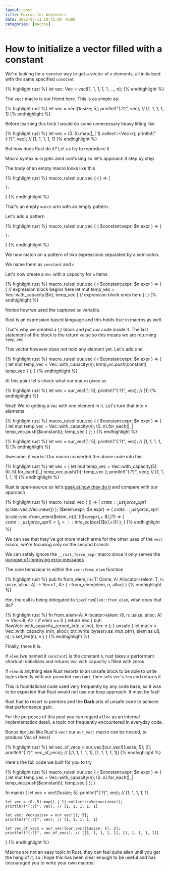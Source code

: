 ```yaml
---
layout: post
title: Macros for beginners
date: 2022-05-11 10:41:00 -0300
categories: [macros]
---
```


# How to initialize a vector filled with a constant

We're looking for a concise way to get a vector of `n` elements, all initialized with the same specified `constant`

{% highlight rust %}
let vec: Vec<usize> = vec![1, 1, 1, 1, 1, ..., n];
{% endhighlight %}

The `vec!` macro is our friend here. This is as simple as:

{% highlight rust %}
let vec = vec![1usize; 5];
println!("{:?}", vec); // [1, 1, 1, 1, 1]
{% endhighlight %}

Before learning this trick I would do some unnecessary heavy lifting like

{% highlight rust %}
let vec = (0..5).map(|_| 1).collect::<Vec<usize>>();
println!("{:?}", vec); // [1, 1, 1, 1, 1]
{% endhighlight %}

But how does Rust do it? Let us try to reproduce it

Macro syntax is cryptic amd confusing so let's approach it step by step

The body of an empty macro looks like this

{% highlight rust %}
macro_rules! our_vec {
    (  ) => {

    };
}
{% endhighlight %}

That's an empty `match` arm with an empty pattern.

Let's add a pattern

{% highlight rust %}
macro_rules! our_vec {
    ( $constant:expr; $n:expr ) => {

    };
}
{% endhighlight %}

We now match on a pattern of two expressions separated by a semicolon.

We name them as `constant` and `n`

Let's now create a `Vec` with a capacity for `n` items

{% highlight rust %}
macro_rules! our_vec {
    ( $constant:expr; $n:expr ) => {
        { // expression block begins here
            let mut temp_vec = Vec::with_capacity($n);
            temp_vec
        } // expression block ends here
    };
}
{% endhighlight %}

Notice how we used the captured `$n` variable.

Rust is an expression based language and this holds true in macros as well.

That's why we created a `{}` block and put our code inside it. The last statement of the block is the return value so
this means we are returning `temp_vec`

This vector however does not hold any element yet. Let's add one

{% highlight rust %}
macro_rules! our_vec {
    ( $constant:expr; $n:expr ) => {
        {
            let mut temp_vec = Vec::with_capacity($n);
            temp_vec.push($constant)
            temp_vec
        }
    };
}
{% endhighlight %}

At this point let's check what our macro gives us

{% highlight rust %}
let vec = our_vec![1; 5];
println!("{:?}", vec); // [1]
{% endhighlight %}

Neat! We're getting a `Vec` with one element in it. Let's turn that into `n` elements

{% highlight rust %}
macro_rules! our_vec {
    ( $constant:expr; $n:expr ) => {
        {
            let mut temp_vec = Vec::with_capacity($n);
            (0..$n).for_each(|_| temp_vec.push($constant));
            temp_vec
        }
    };
}
{% endhighlight %}

{% highlight rust %}
let vec = our_vec![1; 5];
println!("{:?}", vec); // [1, 1, 1, 1, 1]
{% endhighlight %}

Awesome, it works! Our macro converted the above code into this

{% highlight rust %}
let vec = {
    let mut temp_vec = Vec::with_capacity(5);
    (0..5).for_each(|_| temp_vec.push(1));
    temp_vec
};
println!("{:?}", vec); // [1, 1, 1, 1, 1]
{% endhighlight %}

Rust is open-source so let's [peek at how they do it](https://doc.rust-lang.org/src/alloc/macros.rs.html#42-52) and compare with our approach

{% highlight rust %}
macro_rules! vec {
    () => (
        $crate::__rust_force_expr!($crate::vec::Vec::new())
    );
    ($elem:expr; $n:expr) => (
        $crate::__rust_force_expr!($crate::vec::from_elem($elem, $n))
    );
    ($($x:expr),+ $(,)?) => (
        $crate::__rust_force_expr!(<[_]>::into_vec(box [$($x),+]))
    );
}
{% endhighlight %}

We can see that they've got more match arms for the other uses of the `vec!` macro, we're focusing only on the second branch.

We can safely ignore the `__rust_force_expr` macro since it only serves the [purpose of improving error messages](https://stackoverflow.com/questions/70402502/what-exactly-does-rust-force-expr-do)

The core behaviour is within the `vec::from_elem` function

{% highlight rust %}
pub fn from_elem_in<T: Clone, A: Allocator>(elem: T, n: usize, alloc: A) -> Vec<T, A> {
    <T as SpecFromElem>::from_elem(elem, n, alloc)
}
{% endhighlight %}

Hm, the call is being delegated to `SpecFromElem::from_elem`, what does that do?

{% highlight rust %}
fn from_elem<A: Allocator>(elem: i8, n: usize, alloc: A) -> Vec<i8, A> {
    if elem == 0 {
        return Vec { buf: RawVec::with_capacity_zeroed_in(n, alloc), len: n };
    }
    unsafe {
        let mut v = Vec::with_capacity_in(n, alloc);
        ptr::write_bytes(v.as_mut_ptr(), elem as u8, n);
        v.set_len(n);
        v
    }
}
{% endhighlight %}

Finally, there it is.

If `elem` (we named it `constant`) is the constant `0`, rust takes a performant shortcut: initializes and returns `Vec` with capacity `n` filled with zeros

If `elem` is anything else Rust resorts to an unsafe block to be able to write bytes directly with our provided `constant`, then sets `vec`'s `len` and returns it

This is foundational code used very frequently by any code base, so it was to be expected that Rust would not use our loop approach. It must be fast!

Rust had to resort to pointers and the **Dark** arts of unsafe code to achieve that performance gain.

For the purposes of this post you can regard `alloc` as an internal implementation detail, a topic not frequently encountered in everyday code.

Bonus tip: just like Rust's `vec!` our `our_vec!` macro can be nested, to produce Vec of Vecs!

{% highlight rust %}
let vec_of_vecs = our_vec![our_vec![1usize; 5]; 2];
println!("{:?}", vec_of_vecs); // [[1, 1, 1, 1, 1], [1, 1, 1, 1, 1]]
{% endhighlight %}

Here's the full code we built for you to try

{% highlight rust %}
macro_rules! our_vec {
    ( $constant:expr; $n:expr ) => {
        {
            let mut temp_vec = Vec::with_capacity($n);
            (0..$n).for_each(|_| temp_vec.push($constant));
            temp_vec
        }
    };
}

fn main() {
    let vec = vec![1usize; 5];
    println!("{:?}", vec); // [1, 1, 1, 1, 1]

    let vec = (0..5).map(|_| 1).collect::<Vec<usize>>();
    println!("{:?}", vec); // [1, 1, 1, 1, 1]

    let vec: Vec<usize> = our_vec![1; 5];
    println!("{:?}", vec); // [1, 1, 1, 1, 1]

    let vec_of_vecs = our_vec![our_vec![1usize; 5]; 2];
    println!("{:?}", vec_of_vecs); // [[1, 1, 1, 1, 1], [1, 1, 1, 1, 1]]
}
{% endhighlight %}

Macros are not an easy topic in Rust, they can feel quite alien until you get the hang of it,
so I hope this has been clear enough to be useful and has encouraged you to write your own macros!